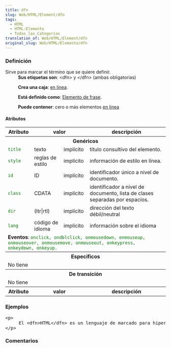 ```yaml
---
title: dfn
slug: Web/HTML/Element/dfn
tags:
  - HTML
  - HTML:Elemento
  - Todas_las_Categorías
translation_of: Web/HTML/Element/dfn
original_slug: Web/HTML/Elemento/dfn
---
```

<p> </p>

<h3 id="Definici.C3.B3n" name="Definici.C3.B3n">Definición</h3>

<dl>
<dt>Sirve para marcar el término que se quiere definir.</dt>

 <dd><strong>Sus etiquetas son</strong>: &lt;dfn&gt; y &lt;/dfn&gt; (ambas obligatorias)

 <strong>Crea una caja</strong>: <a href="es/HTML/Elemento/Tipos_de_elementos#en_linea">en linea</a>.
 
 <strong>Está definido como</strong>: <a href="es/HTML/Elemento/Tipos_de_elementos#de_frase">Elemento de frase</a>.
 
 <strong>Puede contener</strong>: cero o más elementos <a href="es/HTML/Elemento/Tipos_de_elementos#en_linea">en linea</a></dd>
</dl>

<h4 id="Atributos" name="Atributos">Atributos</h4>

<table class="standard-table">
 <tbody>
  <tr>
   <th>Atributo</th>
   <th colspan="2">valor</th>
   <th>descripción</th>
  </tr>
  <tr>
   <th colspan="4">Genéricos</th>
  </tr>
  <tr>
   <td><code style="color: green;">title</code></td>
   <td>texto</td>
   <td>implícito</td>
   <td>título consultivo del elemento.</td>
  </tr>
  <tr>
   <td><code style="color: green;">style</code></td>
   <td>reglas de estilo</td>
   <td>implícito</td>
   <td>información de estilo en línea.</td>
  </tr>
  <tr>
   <td><code style="color: green;">id</code></td>
   <td>ID</td>
   <td>implícito</td>
   <td>identificador único a nivel de documento.</td>
  </tr>
  <tr>
   <td><code style="color: green;">class</code></td>
   <td>CDATA</td>
   <td>implícito</td>
   <td>identificador a nivel de documento, lista de clases separadas por espacios.</td>
  </tr>
  <tr>
   <td><code style="color: green;">dir</code></td>
   <td>(ltr|rtl)</td>
   <td>implícito</td>
   <td>dirección del texto débil/neutral</td>
  </tr>
  <tr>
   <td><code style="color: green;">lang</code></td>
   <td>código de idioma</td>
   <td>implícito</td>
   <td>información sobre el idioma</td>
  </tr>
  <tr>
   <td colspan="4"><strong>Eventos</strong>: <code style="color: green;">onclick, ondblclick, onmousedown, onmouseup, onmouseover, onmousemove, onmouseout, onkeypress, onkeydown, onkeyup.</code></td>
  </tr>
  <tr>
   <th colspan="4">Específicos</th>
  </tr>
  <tr>
   <td colspan="4">No tiene</td>
  </tr>
  <tr>
   <th colspan="4">De transición</th>
  </tr>
  <tr>
   <td colspan="4">No tiene</td>
  </tr>
  <tr>
   <th>Atributo</th>
   <th colspan="2">valor</th>
   <th>descripción</th>
  </tr>
 </tbody>
</table>

<p> </p>

<h3 id="Ejemplos" name="Ejemplos">Ejemplos</h3>

<pre class="eval">&lt;p&gt;
     El &lt;dfn&gt;HTML&lt;/dfn&gt; es un lenguaje de marcado para hipertextos.
&lt;/p&gt;
</pre>

<h3 id="Comentarios" name="Comentarios">Comentarios</h3>

